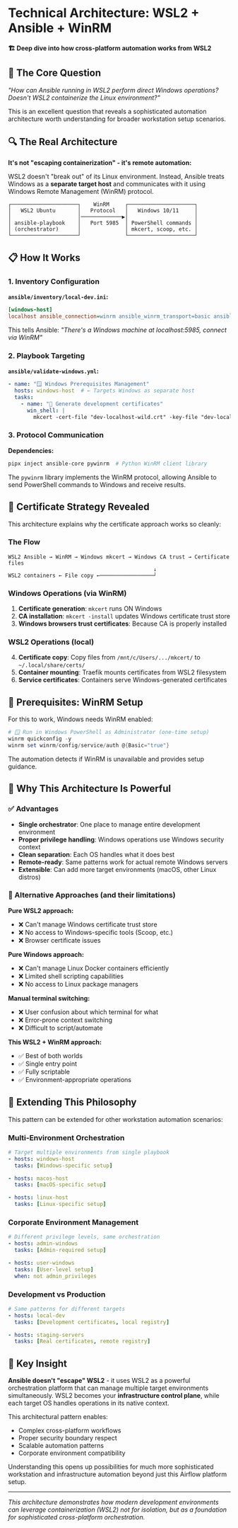 # Technical Architecture: WSL2 + Ansible + WinRM

**🏗️ Deep dive into how cross-platform automation works from WSL2**

## 🤔 The Core Question

*"How can Ansible running in WSL2 perform direct Windows operations? Doesn't WSL2 containerize the Linux environment?"*

This is an excellent question that reveals a sophisticated automation architecture worth understanding for broader workstation setup scenarios.

## 🔍 The Real Architecture

**It's not "escaping containerization" - it's remote automation:**

WSL2 doesn't "break out" of its Linux environment. Instead, Ansible treats Windows as a **separate target host** and communicates with it using Windows Remote Management (WinRM) protocol.

```
┌─────────────────────┐    WinRM     ┌─────────────────────┐
│   WSL2 Ubuntu       │   Protocol   │   Windows 10/11     │
│                     │─────────────▶│                     │
│ ansible-playbook    │   Port 5985  │ PowerShell commands │
│ (orchestrator)      │              │ mkcert, scoop, etc. │
└─────────────────────┘              └─────────────────────┘
```

## 📋 How It Works

### 1. Inventory Configuration
**`ansible/inventory/local-dev.ini`:**
```ini
[windows-host]
localhost ansible_connection=winrm ansible_winrm_transport=basic ansible_port=5985
```

This tells Ansible: *"There's a Windows machine at localhost:5985, connect via WinRM"*

### 2. Playbook Targeting
**`ansible/validate-windows.yml`:**
```yaml
- name: "🪟 Windows Prerequisites Management"
  hosts: windows-host  # ← Targets Windows as separate host
  tasks:
    - name: "🔐 Generate development certificates"
      win_shell: |
        mkcert -cert-file "dev-localhost-wild.crt" -key-file "dev-localhost-wild.key" "localhost" "*.localhost"
```

### 3. Protocol Communication
**Dependencies:**
```bash
pipx inject ansible-core pywinrm  # Python WinRM client library
```

The `pywinrm` library implements the WinRM protocol, allowing Ansible to send PowerShell commands to Windows and receive results.

## 🎯 Certificate Strategy Revealed

This architecture explains why the certificate approach works so cleanly:

### The Flow
```
WSL2 Ansible → WinRM → Windows mkcert → Windows CA trust → Certificate files
                                              ↓
WSL2 containers ← File copy ←─────────────────┘
```

### Windows Operations (via WinRM)
1. **Certificate generation**: `mkcert` runs ON Windows
2. **CA installation**: `mkcert -install` updates Windows certificate trust store
3. **Windows browsers trust certificates**: Because CA is properly installed

### WSL2 Operations (local)
4. **Certificate copy**: Copy files from `/mnt/c/Users/.../mkcert/` to `~/.local/share/certs/`
5. **Container mounting**: Traefik mounts certificates from WSL2 filesystem
6. **Service certificates**: Containers serve Windows-generated certificates

## 🔌 Prerequisites: WinRM Setup

For this to work, Windows needs WinRM enabled:

```powershell
# 🪟 Run in Windows PowerShell as Administrator (one-time setup)
winrm quickconfig -y
winrm set winrm/config/service/auth @{Basic="true"}
```

The automation detects if WinRM is unavailable and provides setup guidance.

## 🚀 Why This Architecture Is Powerful

### ✅ Advantages
- **Single orchestrator**: One place to manage entire development environment
- **Proper privilege handling**: Windows operations use Windows security context
- **Clean separation**: Each OS handles what it does best
- **Remote-ready**: Same patterns work for actual remote Windows servers
- **Extensible**: Can add more target environments (macOS, other Linux distros)

### 🔄 Alternative Approaches (and their limitations)

**Pure WSL2 approach:**
- ❌ Can't manage Windows certificate trust store
- ❌ No access to Windows-specific tools (Scoop, etc.)
- ❌ Browser certificate issues

**Pure Windows approach:**
- ❌ Can't manage Linux Docker containers efficiently
- ❌ Limited shell scripting capabilities
- ❌ No access to Linux package managers

**Manual terminal switching:**
- ❌ User confusion about which terminal for what
- ❌ Error-prone context switching
- ❌ Difficult to script/automate

**This WSL2 + WinRM approach:**
- ✅ Best of both worlds
- ✅ Single entry point
- ✅ Fully scriptable
- ✅ Environment-appropriate operations

## 🧠 Extending This Philosophy

This pattern can be extended for other workstation automation scenarios:

### Multi-Environment Orchestration
```yaml
# Target multiple environments from single playbook
- hosts: windows-host
  tasks: [Windows-specific setup]

- hosts: macos-host
  tasks: [macOS-specific setup]

- hosts: linux-host
  tasks: [Linux-specific setup]
```

### Corporate Environment Management
```yaml
# Different privilege levels, same orchestration
- hosts: admin-windows
  tasks: [Admin-required setup]

- hosts: user-windows
  tasks: [User-level setup]
  when: not admin_privileges
```

### Development vs Production
```yaml
# Same patterns for different targets
- hosts: local-dev
  tasks: [Development certificates, local registry]

- hosts: staging-servers
  tasks: [Real certificates, remote registry]
```

## 🎯 Key Insight

**Ansible doesn't "escape" WSL2** - it uses WSL2 as a powerful orchestration platform that can manage multiple target environments simultaneously. WSL2 becomes your **infrastructure control plane**, while each target OS handles operations in its native context.

This architectural pattern enables:
- Complex cross-platform workflows
- Proper security boundary respect
- Scalable automation patterns
- Corporate environment compatibility

Understanding this opens up possibilities for much more sophisticated workstation and infrastructure automation beyond just this Airflow platform setup.

---

*This architecture demonstrates how modern development environments can leverage containerization (WSL2) not for isolation, but as a foundation for sophisticated cross-platform orchestration.*
